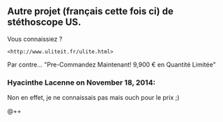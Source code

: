 ## Autre projet (français cette fois ci) de stéthoscope US.



Vous connaissiez ?  

    
    
    <http://www.uliteit.fr/ulite.html>

Par contre... "Pre-Commandez Maintenant! 9,900 € en Quantité Limitée"



### **Hyacinthe Lacenne** on November 18, 2014:



Non en effet, je ne connaissais pas mais ouch pour le prix ;)  
  
@++



